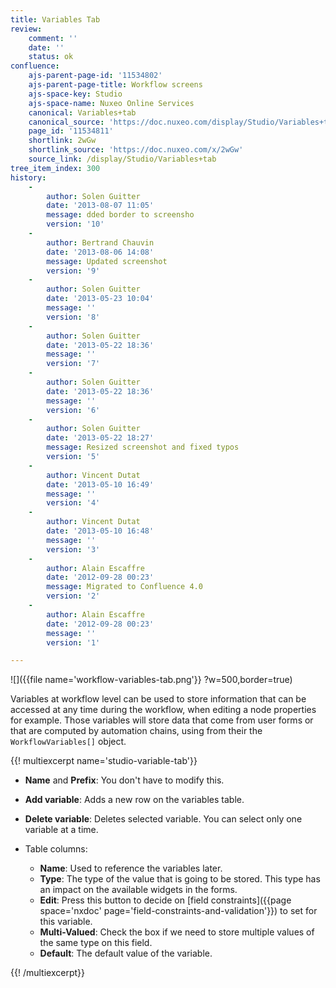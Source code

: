 ```yaml
---
title: Variables Tab
review:
    comment: ''
    date: ''
    status: ok
confluence:
    ajs-parent-page-id: '11534802'
    ajs-parent-page-title: Workflow screens
    ajs-space-key: Studio
    ajs-space-name: Nuxeo Online Services
    canonical: Variables+tab
    canonical_source: 'https://doc.nuxeo.com/display/Studio/Variables+tab'
    page_id: '11534811'
    shortlink: 2wGw
    shortlink_source: 'https://doc.nuxeo.com/x/2wGw'
    source_link: /display/Studio/Variables+tab
tree_item_index: 300
history:
    -
        author: Solen Guitter
        date: '2013-08-07 11:05'
        message: dded border to screensho
        version: '10'
    -
        author: Bertrand Chauvin
        date: '2013-08-06 14:08'
        message: Updated screenshot
        version: '9'
    -
        author: Solen Guitter
        date: '2013-05-23 10:04'
        message: ''
        version: '8'
    -
        author: Solen Guitter
        date: '2013-05-22 18:36'
        message: ''
        version: '7'
    -
        author: Solen Guitter
        date: '2013-05-22 18:36'
        message: ''
        version: '6'
    -
        author: Solen Guitter
        date: '2013-05-22 18:27'
        message: Resized screenshot and fixed typos
        version: '5'
    -
        author: Vincent Dutat
        date: '2013-05-10 16:49'
        message: ''
        version: '4'
    -
        author: Vincent Dutat
        date: '2013-05-10 16:48'
        message: ''
        version: '3'
    -
        author: Alain Escaffre
        date: '2012-09-28 00:23'
        message: Migrated to Confluence 4.0
        version: '2'
    -
        author: Alain Escaffre
        date: '2012-09-28 00:23'
        message: ''
        version: '1'

---
```

![]({{file name='workflow-variables-tab.png'}} ?w=500,border=true)

Variables at workflow level can be used to store information that can be accessed at any time during the workflow, when editing a node properties for example. Those variables will store data that come from user forms or that are computed by automation chains, using from their the `WorkflowVariables[]` object.

{{! multiexcerpt name='studio-variable-tab'}}

*   **Name** and **Prefix**: You don't have to modify this.
*   **Add variable**: Adds a new row on the variables table.
*   **Delete variable**: Deletes selected variable. You can select only one variable at a time.
*   Table columns:

    *   **Name**: Used to reference the variables later.
    *   **Type**: The type of the value that is going to be stored. This type has an impact on the available widgets in the forms.
    *   **Edit**: Press this button to decide on [field constraints]({{page space='nxdoc' page='field-constraints-and-validation'}}) to set for this variable.
    *   **Multi-Valued**: Check the box if we need to store multiple values of the same type on this field.
    *   **Default**: The default value of the variable.

{{! /multiexcerpt}}
